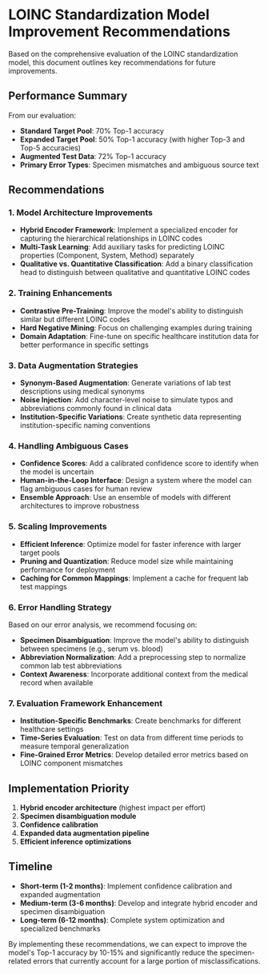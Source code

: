 # LOINC Standardization Model Improvement Recommendations

Based on the comprehensive evaluation of the LOINC standardization model, this document outlines key recommendations for future improvements.

## Performance Summary

From our evaluation:

- **Standard Target Pool**: 70% Top-1 accuracy
- **Expanded Target Pool**: 50% Top-1 accuracy (with higher Top-3 and Top-5 accuracies)
- **Augmented Test Data**: 72% Top-1 accuracy
- **Primary Error Types**: Specimen mismatches and ambiguous source text

## Recommendations

### 1. Model Architecture Improvements

- **Hybrid Encoder Framework**: Implement a specialized encoder for capturing the hierarchical relationships in LOINC codes
- **Multi-Task Learning**: Add auxiliary tasks for predicting LOINC properties (Component, System, Method) separately
- **Qualitative vs. Quantitative Classification**: Add a binary classification head to distinguish between qualitative and quantitative LOINC codes

### 2. Training Enhancements

- **Contrastive Pre-Training**: Improve the model's ability to distinguish similar but different LOINC codes
- **Hard Negative Mining**: Focus on challenging examples during training
- **Domain Adaptation**: Fine-tune on specific healthcare institution data for better performance in specific settings

### 3. Data Augmentation Strategies

- **Synonym-Based Augmentation**: Generate variations of lab test descriptions using medical synonyms
- **Noise Injection**: Add character-level noise to simulate typos and abbreviations commonly found in clinical data
- **Institution-Specific Variations**: Create synthetic data representing institution-specific naming conventions

### 4. Handling Ambiguous Cases

- **Confidence Scores**: Add a calibrated confidence score to identify when the model is uncertain
- **Human-in-the-Loop Interface**: Design a system where the model can flag ambiguous cases for human review
- **Ensemble Approach**: Use an ensemble of models with different architectures to improve robustness

### 5. Scaling Improvements

- **Efficient Inference**: Optimize model for faster inference with larger target pools
- **Pruning and Quantization**: Reduce model size while maintaining performance for deployment
- **Caching for Common Mappings**: Implement a cache for frequent lab test mappings

### 6. Error Handling Strategy

Based on our error analysis, we recommend focusing on:

- **Specimen Disambiguation**: Improve the model's ability to distinguish between specimens (e.g., serum vs. blood)
- **Abbreviation Normalization**: Add a preprocessing step to normalize common lab test abbreviations
- **Context Awareness**: Incorporate additional context from the medical record when available

### 7. Evaluation Framework Enhancement

- **Institution-Specific Benchmarks**: Create benchmarks for different healthcare settings
- **Time-Series Evaluation**: Test on data from different time periods to measure temporal generalization
- **Fine-Grained Error Metrics**: Develop detailed error metrics based on LOINC component mismatches

## Implementation Priority

1. **Hybrid encoder architecture** (highest impact per effort)
2. **Specimen disambiguation module**
3. **Confidence calibration**
4. **Expanded data augmentation pipeline**
5. **Efficient inference optimizations**

## Timeline

- **Short-term (1-2 months)**: Implement confidence calibration and expanded augmentation
- **Medium-term (3-6 months)**: Develop and integrate hybrid encoder and specimen disambiguation
- **Long-term (6-12 months)**: Complete system optimization and specialized benchmarks

By implementing these recommendations, we can expect to improve the model's Top-1 accuracy by 10-15% and significantly reduce the specimen-related errors that currently account for a large portion of misclassifications. 